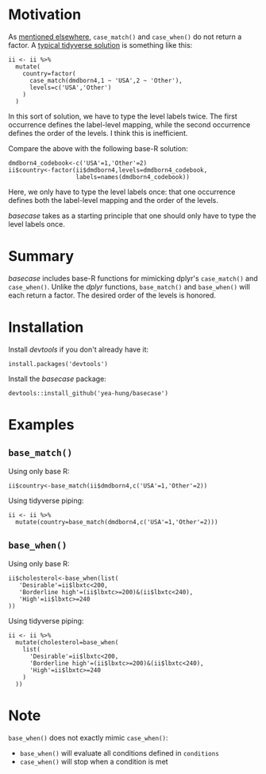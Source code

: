 # Motivation

As [mentioned elsewhere](https://github.com/tidyverse/funs/issues/72), `case_match()` and `case_when()` do not return a factor. A [typical tidyverse solution](https://stackoverflow.com/questions/49572416/r-convert-to-factor-with-order-of-levels-same-with-case-when) is something like this:

```
ii <- ii %>%
  mutate(
    country=factor(
      case_match(dmdborn4,1 ~ 'USA',2 ~ 'Other'),
      levels=c('USA','Other')
    )
  )
```

In this sort of solution, we have to type the level labels twice. The first occurrence defines the label-level mapping, while the second occurrence defines the order of the levels. I think this is inefficient.

Compare the above with the following base-R solution:

```
dmdborn4_codebook<-c('USA'=1,'Other'=2)
ii$country<-factor(ii$dmdborn4,levels=dmdborn4_codebook,
                   labels=names(dmdborn4_codebook))
```

Here, we only have to type the level labels once: that one occurrence defines both the label-level mapping and the order of the levels.

*basecase* takes as a starting principle that one should only have to type the level labels once.

# Summary

*basecase* includes base-R functions for mimicking dplyr's `case_match()` and `case_when()`. Unlike the *dplyr* functions, `base_match()` and `base_when()` will each return a factor. The desired order of the levels is honored.

# Installation

Install *devtools* if you don't already have it:

```
install.packages('devtools')
```

Install the *basecase* package:

```
devtools::install_github('yea-hung/basecase')
```

# Examples

## `base_match()`

Using only base R:

```
ii$country<-base_match(ii$dmdborn4,c('USA'=1,'Other'=2))
```

Using tidyverse piping:

```
ii <- ii %>% 
  mutate(country=base_match(dmdborn4,c('USA'=1,'Other'=2)))
```

##  `base_when()`

Using only base R:

```
ii$cholesterol<-base_when(list(
   'Desirable'=ii$lbxtc<200,
   'Borderline high'=(ii$lbxtc>=200)&(ii$lbxtc<240),
   'High'=ii$lbxtc>=240
))
```

Using tidyverse piping:

```
ii <- ii %>% 
  mutate(cholesterol=base_when(
    list(
      'Desirable'=ii$lbxtc<200,
      'Borderline high'=(ii$lbxtc>=200)&(ii$lbxtc<240),
      'High'=ii$lbxtc>=240
    )
  ))
```

# Note

`base_when()` does not exactly mimic `case_when()`: 
- `base_when()` will evaluate all conditions defined in `conditions` 
- `case_when()` will stop when a condition is met
